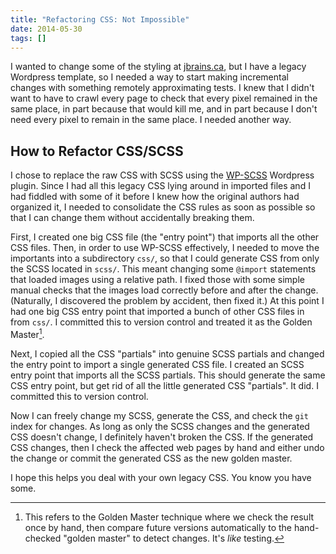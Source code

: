 ```yaml
---
title: "Refactoring CSS: Not Impossible"
date: 2014-05-30
tags: []
---
```

I wanted to change some of the styling at [jbrains.ca](https://www.jbrains.ca), but I have a legacy Wordpress template, so I needed a way to start making incremental changes with something remotely approximating tests. I knew that I didn't want to have to crawl every page to check that every pixel remained in the same place, in part because that would kill me, and in part because I don't need every pixel to remain in the same place. I needed another way.

## How to Refactor CSS/SCSS

I chose to replace the raw CSS with SCSS using the [WP-SCSS](https://link.jbrains.ca/1kdj8pp) Wordpress plugin. Since I had all this legacy CSS lying around in imported files and I had fiddled with some of it before I knew how the original authors had organized it, I needed to consolidate the CSS rules as soon as possible so that I can change them without accidentally breaking them.

First, I created one big CSS file (the "entry point") that imports all the other CSS files. Then, in order to use WP-SCSS effectively, I needed to move the importants into a subdirectory `css/`, so that I could generate CSS from only the SCSS located in `scss/`. This meant changing some `@import` statements that loaded images using a relative path. I fixed those with some simple manual checks that the images load correctly before and after the change. (Naturally, I discovered the problem by accident, then fixed it.) At this point I had one big CSS entry point that imported a bunch of other CSS files in from `css/`. I committed this to version control and treated it as the Golden Master[^golden-master].

Next, I copied all the CSS "partials" into genuine SCSS partials and changed the entry point to import a single generated CSS file. I created an SCSS entry point that imports all the SCSS partials. This should generate the same CSS entry point, but get rid of all the little generated CSS "partials". It did. I committed this to version control.

[^golden-master]: This refers to the Golden Master technique where we check the result once by hand, then compare future versions automatically to the hand-checked "golden master" to detect changes. It's *like* testing.

Now I can freely change my SCSS, generate the CSS, and check the `git` index for changes. As long as only the SCSS changes and the generated CSS doesn't change, I definitely haven't broken the CSS. If the generated CSS changes, then I check the affected web pages by hand and either undo the change or commit the generated CSS as the new golden master.

I hope this helps you deal with your own legacy CSS. You know you have some.
